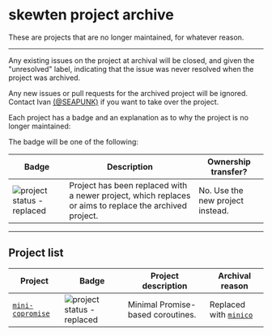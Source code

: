 skewten project archive
===

These are projects that are no longer maintained, for whatever reason.

---

Any existing issues on the project at archival will be closed, and given the
"unresolved" label, indicating that the issue was never resolved when the
project was archived.

Any new issues or pull requests for the archived project will be ignored.
Contact Ivan [(@SEAPUNK)](https://github.com/SEAPUNK) if you want to take
over the project.

Each project has a badge and an explanation as to why the project is no longer
maintained:

The badge will be one of the following:

| Badge | Description | Ownership transfer? |
| ----- | ----------- | ------------------- |
| ![project status - replaced](https://img.shields.io/badge/project%20status-replaced-a260e5.svg?style=flat-square) | Project has been replaced with a newer project, which replaces or aims to replace the archived project. | No. Use the new project instead. |

---

Project list
---

| Project | Badge | Project description | Archival reason |
| ------- | ----- | ------------------- | --------------- |
| [`mini-copromise`](https://github.com/skewten-archive/mini-copromise) | ![project status - replaced](https://img.shields.io/badge/project%20status-replaced-a260e5.svg?style=flat-square) | Minimal Promise-based coroutines. | Replaced with [`minico`](https://github.com/SEAPUNK/minico) |
